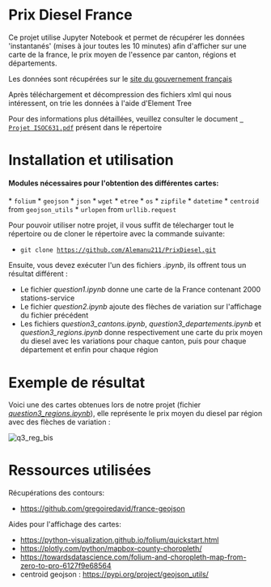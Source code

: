 # Prix Diesel France

<p>Ce projet utilise Jupyter Notebook et permet de récupérer les données 'instantanés' (mises à jour toutes les 10 minutes) afin d'afficher sur une carte de la france, le prix moyen de l'essence par canton, régions et départements.</p>

<p> Les données sont récupérées sur le <a href = "https://www.prix-carburants.gouv.fr/rubrique/opendata/">site du gouvernement français</a></p>
<p> Après téléchargement et décompression des fichiers xlml qui nous intéressent, on trie les données à l'aide d'Element Tree</p>
<p> Pour des informations plus détaillées, veuillez consulter le document <code><a href = "https://github.com/Alemanu211/PrixDiesel/blob/main/Projet%20ISOC631.pdf"> Projet ISOC631.pdf</a></code> présent dans le répertoire</p>


# Installation et utilisation

<h4> Modules nécessaires pour l'obtention des différentes cartes:</h4>
 *  <code>folium</code>
 *  <code>geojson</code>
 *  <code>json</code>
 *  <code>wget</code>
 *  <code>etree</code>
 *  <code>os</code>
 *  <code>zipfile</code>
 *  <code>datetime</code>
 *  <code>centroid</code> from <code>geojson_utils</code>
 *  <code>urlopen</code> from <code>urllib.request</code>

Pour pouvoir utiliser notre projet, il vous suffit de télecharger tout le répertoire ou de cloner le répertoire avec la commande suivante:
 * <code>git clone https://github.com/Alemanu211/PrixDiesel.git</code>

Ensuite, vous devez exécuter l'un des fichiers _.ipynb_, ils offrent tous un résultat différent :
 * Le fichier _question1.ipynb_ donne une carte de la France contenant 2000 stations-service
 * Le fichier _question2.ipynb_ ajoute des flèches de variation sur l'affichage du fichier précédent
 * Les fichiers _question3_cantons.ipynb_, _question3_departements.ipynb_ et _question3_regions.ipynb_ donne respectivement une carte du prix moyen du diesel avec les variations pour chaque canton, puis pour chaque département et enfin pour chaque région


# Exemple de résultat

Voici une des cartes obtenues lors de notre projet (fichier <a href = "https://github.com/Alemanu211/PrixDiesel/blob/main/question3_regions.ipynb">_question3_regions.ipynb_</a>), elle représente le prix moyen du diesel par région avec des flèches de variation :

![q3_reg_bis](https://user-images.githubusercontent.com/93133836/172074128-e99654d4-2b06-466d-8e37-cafbb2a3e184.PNG)


# Ressources utilisées

Récupérations des contours:
 * https://github.com/gregoiredavid/france-geojson

Aides pour l'affichage des cartes:
 * https://python-visualization.github.io/folium/quickstart.html
 * https://plotly.com/python/mapbox-county-choropleth/
 * https://towardsdatascience.com/folium-and-choropleth-map-from-zero-to-pro-6127f9e68564
 * centroid geojson : https://pypi.org/project/geojson_utils/
